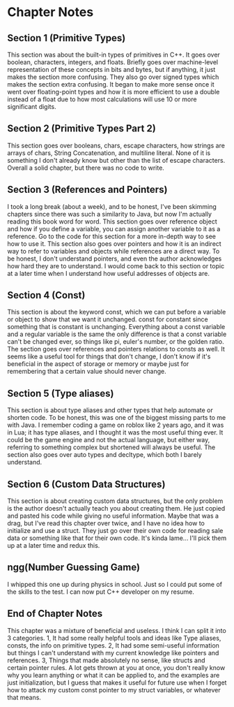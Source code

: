 # Chapter Notes

## Section 1 (Primitive Types)

This section was about the built-in types of primitives in C++. It goes over boolean, characters, integers, and floats. Briefly goes over machine-level representation of these concepts in bits and bytes, but if anything, it just makes the section more confusing. They also go over signed types which makes the section extra confusing. It began to make more sense once it went over floating-point types and how it is more efficient to use a double instead of a float due to how most calculations will use 10 or more significant digits.

## Section 2 (Primitive Types Part 2)

This section goes over booleans, chars, escape characters, how strings are arrays of chars, String Concatenation, and multiline literal. None of it is something I don't already know but other than the list of escape characters. Overall a solid chapter, but there was no code to write.

## Section 3 (References and Pointers)

I took a long break (about a week), and to be honest, I've been skimming chapters since there was such a similarity to Java, but now I'm actually reading this book word for word. This section goes over reference object and how if you define a variable, you can assign another variable to it as a reference. Go to the code for this section for a more in-depth way to see how to use it. This section also goes over pointers and how it is an indirect way to refer to variables and objects while references are a direct way. To be honest, I don't understand pointers, and even the author acknowledges how hard they are to understand. I would come back to this section or topic at a later time when I understand how useful addresses of objects are.

## Section 4 (Const)

This section is about the keyword const, which we can put before a variable or object to show that we want it unchanged. const for constant since something that is constant is unchanging. Everything about a const variable and a regular variable is the same the only difference is that a const variable can't be changed ever, so things like pi, euler's number, or the golden ratio. The section goes over references and pointers relations to consts as well. It seems like a useful tool for things that don't change, I don't know if it's beneficial in the aspect of storage or memory or maybe just for remembering that a certain value should never change.

## Section 5 (Type aliases)

This section is about type aliases and other types that help automate or shorten code. To be honest, this was one of the biggest missing parts to me with Java. I remember coding a game on roblox like 2 years ago, and it was in Lua; it has type aliases, and I thought it was the most useful thing ever. It could be the game engine and not the actual language, but either way, referring to something complex but shortened will always be useful. The section also goes over auto types and decltype, which both I barely understand.

## Section 6 (Custom Data Structures)

This section is about creating custom data structures, but the only problem is the author doesn't actually teach you about creating them. He just copied and pasted his code while giving no useful information. Maybe that was a drag, but I've read this chapter over twice, and I have no idea how to initialize and use a struct. They just go over their own code for reading sale data or something like that for their own code. It's kinda lame... I'll pick them up at a later time and redux this.

## ngg(Number Guessing Game)

I whipped this one up during physics in school. Just so I could put some of the skills to the test. I can now put C++ developer on my resume.

## End of Chapter Notes

This chapter was a mixture of beneficial and useless. I think I can split it into 3 categories. 1, It had some really helpful tools and ideas like Type aliases, consts, the info on primitive types. 2, It had some semi-useful information but things I can't understand with my current knowledge like pointers and references. 3, Things that made absolutely no sense, like structs and certain pointer rules. A lot gets thrown at you at once, you don't really know why you learn anything or what it can be applied to, and the examples are just initialization, but I guess that makes it useful for future use when I forget how to attack my custom const pointer to my struct variables, or whatever that means.
